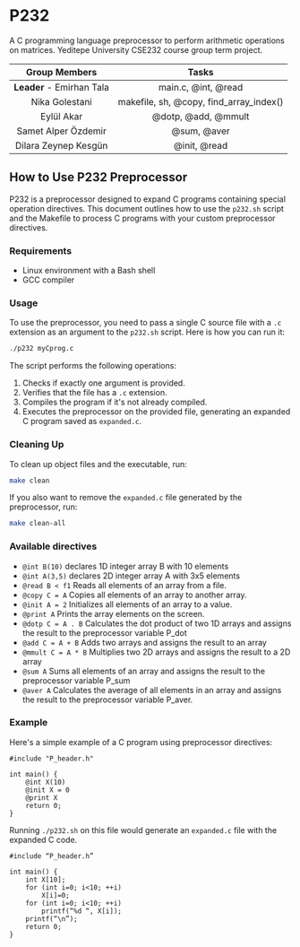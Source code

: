# P232
A C programming language preprocessor to perform arithmetic operations on matrices. Yeditepe University CSE232 course group term project.


|     **Group Members**     |                  Tasks                  |
|:-------------------------:|:---------------------------------------:|
| **Leader** - Emirhan Tala |           main.c, @int, @read           |
|      Nika Golestani       | makefile, sh, @copy, find_array_index() |
|        Eylül Akar         |           @dotp, @add, @mmult           |
|    Samet Alper Özdemir    |               @sum, @aver               |
|   Dilara Zeynep Kesgün    |              @init, @read               |


## How to Use P232 Preprocessor

P232 is a preprocessor designed to expand C programs containing special operation directives. This document outlines how to use the `p232.sh` script and the Makefile to process C programs with your custom preprocessor directives.

### Requirements

- Linux environment with a Bash shell
- GCC compiler

### Usage

To use the preprocessor, you need to pass a single C source file with a `.c` extension as an argument to the `p232.sh` script. Here is how you can run it:

```bash
./p232 myCprog.c
```

The script performs the following operations:
1. Checks if exactly one argument is provided.
2. Verifies that the file has a `.c` extension.
3. Compiles the program if it's not already compiled.
4. Executes the preprocessor on the provided file, generating an expanded C program saved as `expanded.c`.

### Cleaning Up

To clean up object files and the executable, run:

```bash
make clean
```

If you also want to remove the `expanded.c` file generated by the preprocessor, run:

```bash
make clean-all
```

### Available directives

- `@int B(10)` declares 1D integer array B with 10 elements
- `@int A(3,5)` declares 2D integer array A with 3x5 elements
- `@read B < f1` Reads all elements of an array from a file.
- `@copy C = A` Copies all elements of an array to another array.
- `@init A = 2` Initializes all elements of an array to a value.
- `@print A` Prints the array elements on the screen.
- `@dotp C = A . B` Calculates the dot product of two 1D arrays and assigns the result to the preprocessor variable P_dot
- `@add C = A + B` Adds two arrays and assigns the result to an array
- `@mmult C = A * B` Multiplies two 2D arrays and assigns the result to a 2D array
- `@sum A` Sums all elements of an array and assigns the result to the preprocessor variable P_sum
- `@aver A` Calculates the average of all elements in an array and assigns the result to the preprocessor variable P_aver.

### Example

Here's a simple example of a C program using preprocessor directives:

```
#include "P_header.h"

int main() {
    @int X(10)
    @init X = 0
    @print X
    return 0;
}
```

Running `./p232.sh` on this file would generate an `expanded.c` file with the expanded C code.

```
#include “P_header.h”

int main() {
    int X[10];
    for (int i=0; i<10; ++i)
        X[i]=0;
    for (int i=0; i<10; ++i)
        printf(“%d “, X[i]);
    printf(“\n”);
    return 0;
}
```
